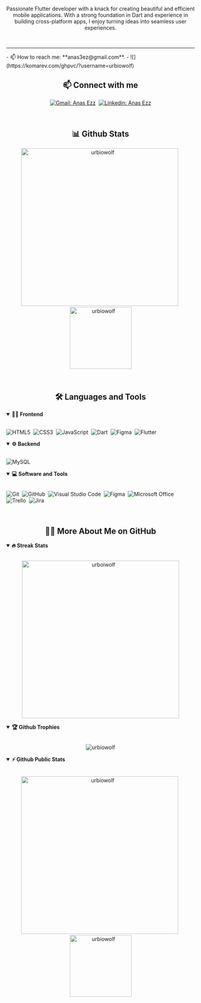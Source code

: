 <!-- Banner-->

<!-- ![Personal Profile Banner](./assets/cover3.png)
-->

<p align="center">
Passionate Flutter developer with a knack for creating beautiful and efficient mobile applications. With a strong foundation in Dart and experience in building cross-platform apps, I enjoy turning ideas into seamless user experiences.
</p>

<br />
<!---
- Web illustrations by Storyset ( https://storyset.com/web )
<img align="right" alt="GIF" src="./assets/programming-animate.svg" width="360px"/>
--->
<hr />
- 📫 How to reach me: **anas3ez@gmail.com**.
-  ![](https://komarev.com/ghpvc/?username=urbiowolf)


<br>

<h2 align="center">📫 Connect with me</h2>

<div align = "center">
  
[![Gmail: Anas Ezz](https://img.shields.io/badge/-gmail-red?style=for-the-badge&logo=Gmail&logoColor=white&link=mailto:anas3ez@gmail.com)](mailto:anas3ez@gmail.com)&nbsp;
[![Linkedin: Anas Ezz](https://img.shields.io/badge/-linkedin-blue?style=for-the-badge&logo=Linkedin&logoColor=white&link=https://www.linkedin.com/in/anas0ezz/)](https://www.linkedin.com/in/anas0ezz/)

</div>

<br>
<h2 align="center">📊 Github Stats</h2>

<div align = "center">

<p align="center">
<img src="https://github-readme-stats.vercel.app/api?username=urbiowolf&show_icons=true&theme=radical&count_private=true" alt="urbiowolf" width="420"/>&nbsp;<img src="https://github-readme-stats.vercel.app/api/top-langs/?username=urbiowolf&layout=compact&theme=radical" alt="urbiowolf" height="165">
</p>

</div>
<br>

<h2 align="center">🛠️ Languages and Tools</h2>

<!-- <div align="center"> -->
<details open>
<summary><b>🏄‍♂️ Frontend</b></summary>
<br>
  
![HTML5](https://img.shields.io/badge/-HTML5-E34F26?style=for-the-badge&logo=html5&logoColor=white)&nbsp;
![CSS3](https://img.shields.io/badge/-CSS3-1572B6?style=for-the-badge&logo=css3)&nbsp;
![JavaScript](https://img.shields.io/badge/-JavaScript-black?style=for-the-badge&logo=javascript)&nbsp;
![Dart](https://img.shields.io/badge/Dart-0175C2?style=for-the-badge&logo=dart&logoColor=white)&nbsp;
![Figma](https://img.shields.io/badge/Figma-F24E1E?style=for-the-badge&logo=figma&logoColor=white)&nbsp;
![Flutter](https://img.shields.io/badge/Flutter-02569B?style=for-the-badge&logo=flutter&logoColor=white)&nbsp;
</details>


<details open>
<summary><b>⚙️ Backend</b></summary>
<br>
  
![MySQL](https://img.shields.io/badge/MySQL-005C84?style=for-the-badge&logo=mysql&logoColor=white)&nbsp;
</details>



<details open>
<summary><b>💻 Software and Tools</b></summary>
<br>

![Git](https://img.shields.io/badge/-Git-black?style=for-the-badge&logo=git)&nbsp;
![GitHub](https://img.shields.io/badge/-GitHub-181717?style=for-the-badge&logo=github)&nbsp;
![Visual Studio Code](https://img.shields.io/badge/-Visual%20Studio%20Code-007ACC?style=for-the-badge&&logo=visual-studio-code&logoColor=white)&nbsp;
![Figma](https://img.shields.io/badge/Figma-F24E1E?style=for-the-badge&logo=figma&logoColor=white)&nbsp;
![Microsoft Office](https://img.shields.io/badge/-Microsoft%20Office-D83B01?style=for-the-badge&logo=microsoft-office&logoColor=white)&nbsp;
![Trello](https://img.shields.io/badge/Trello-0052CC?style=for-the-badge&logo=trello&logoColor=white)&nbsp;
![Jira](https://img.shields.io/badge/Jira-0052CC?style=for-the-badge&logo=Jira&logoColor=white)&nbsp;
</details>


<br>

<h2 align="center">👨‍💻 More About Me on GitHub</h2>


<details open>
<summary><b>🔥 Streak Stats</b></summary>
<br>
<p align="center">
<img src="http://github-readme-streak-stats.herokuapp.com?user=urboiwolf&theme=radical&hide_border=true" alt="urboiwolf" width="420"/>
</p>
</details>

<details open>
<summary><b>🏆 Github Trophies</b></summary>
<br>
<p align="center">
<img src="https://github-profile-trophy.vercel.app/?username=urbiowolf&theme=radical&no-frame=true&no-bg=true" alt="urbiowolf" />
</p>
</details>

<details open>
<summary><b>⚡ Github Public Stats</b></summary>
<br>
<p align="center">
<img src="https://github-readme-stats.vercel.app/api?username=urbiowolf&show_icons=true&theme=radical&count_private=true" alt="urbiowolf" width="420"/>&nbsp;<img src="https://github-readme-stats.vercel.app/api/top-langs/?username=urbiowolf&layout=compact&theme=radical" alt="urbiowolf" height="165">
</p>
  
</details>
